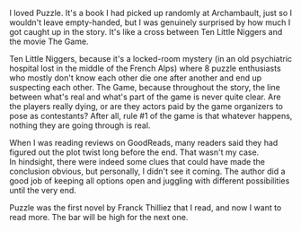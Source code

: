 I loved Puzzle. It's a book I had picked up randomly at Archambault, just so I wouldn't leave empty-handed, but I was genuinely surprised by how much I got caught up in the story. It's like a cross between Ten Little Niggers and the movie The Game.

Ten Little Niggers, because it's a locked-room mystery (in an old psychiatric hospital lost in the middle of the French Alps) where 8 puzzle enthusiasts who mostly don't know each other die one after another and end up suspecting each other. The Game, because throughout the story, the line between what's real and what's part of the game is never quite clear. Are the players really dying, or are they actors paid by the game organizers to pose as contestants? After all, rule #1 of the game is that whatever happens, nothing they are going through is real.

When I was reading reviews on GoodReads, many readers said they had figured out the plot twist long before the end. That wasn't my case.  
In hindsight, there were indeed some clues that could have made the conclusion obvious, but personally, I didn't see it coming. The author did a good job of keeping all options open and juggling with different possibilities until the very end.

Puzzle was the first novel by Franck Thilliez that I read, and now I want to read more. The bar will be high for the next one.
